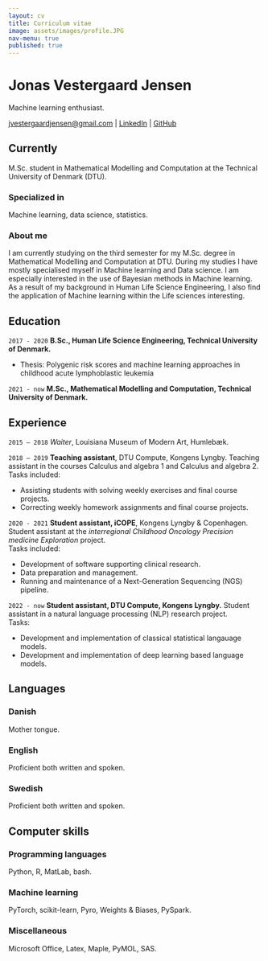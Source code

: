 ```yaml
---
layout: cv
title: Curriculum vitae
image: assets/images/profile.JPG
nav-menu: true
published: true
---
```

# Jonas Vestergaard Jensen
Machine learning enthusiast.

<div id="webaddress">
<a href="jvestergaardjensen@gmail.com">jvestergaardjensen@gmail.com</a>
| <a href="https://www.linkedin.com/in/jonas-vestergaard-j-b8b5b3156/">LinkedIn</a>
| <a href="https://github.com/jonasvj">GitHub</a>
</div>


## Currently

M.Sc. student in Mathematical Modelling and Computation at the Technical University of Denmark (DTU).

### Specialized in

Machine learning, data science, statistics. 


### About me

I am currently studying on the third semester for my M.Sc. degree in Mathematical Modelling and Computation at DTU. During my studies I have mostly specialised myself in Machine learning and Data science. I am especially interested in the use of Bayesian methods in Machine learning. As a result of my background in Human Life Science Engineering, I also find the application of Machine learning within the Life sciences interesting.


## Education

`2017 - 2020`
__B.Sc., Human Life Science Engineering, Technical University of Denmark.__
- Thesis: Polygenic risk scores and machine learning approaches in childhood acute lymphoblastic leukemia

`2021 - now`
__M.Sc., Mathematical Modelling and Computation, Technical University of Denmark.__


## Experience
`2015 – 2018`
*Waiter*, Louisiana Museum of Modern Art, Humlebæk.

`2018 – 2019`
__Teaching assistant__, DTU Compute, Kongens Lyngby.
Teaching assistant in the courses Calculus and algebra 1 and Calculus and algebra 2.<br>
Tasks included:
- Assisting students with solving weekly exercises and final course projects.
- Correcting weekly homework assignments and final course projects.

`2020 - 2021`
__Student assistant, iCOPE__, Kongens Lyngby & Copenhagen.
Student assistant at the *interregional Childhood Oncology Precision medicine Exploration* project.<br>
Tasks included:
- Development of software supporting clinical research.
- Data preparation and management.
- Running and maintenance of a Next-Generation Sequencing (NGS) pipeline.

`2022 - now`
__Student assistant, DTU Compute, Kongens Lyngby.__
Student assistant in a natural language processing (NLP) research project.<br>
Tasks:
- Development and implementation of classical statistical langauage models.
- Development and implementation of deep learning based language models.

## Languages

### Danish

Mother tongue.

### English
Proficient both written and spoken.

### Swedish
Proficient both written and spoken.

## Computer skills

### Programming languages
Python, R, MatLab, bash.

### Machine learning
PyTorch, scikit-learn, Pyro, Weights & Biases, PySpark.

### Miscellaneous
Microsoft Office, Latex, Maple, PyMOL, SAS.

<!-- ### Footer

Last updated: April 2022 -->